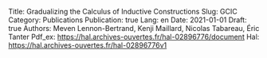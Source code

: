 Title: Gradualizing the Calculus of Inductive Constructions
Slug: GCIC
Category: Publications
Publication: true
Lang: en
Date: 2021-01-01
Draft: true
Authors: Meven Lennon-Bertrand, Kenji Maillard, Nicolas Tabareau, Éric Tanter
Pdf_ex: https://hal.archives-ouvertes.fr/hal-02896776/document
Hal: https://hal.archives-ouvertes.fr/hal-02896776v1